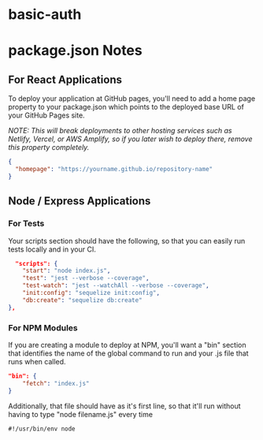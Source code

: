 # basic-auth

# package.json Notes

## For React Applications

To deploy your application at GitHub pages, you'll need to add a home page property to your package.json which points to the deployed base URL of your GitHub Pages site.

*NOTE: This will break deployments to other hosting services such as Netlify, Vercel, or AWS Amplify, so if you later wish to deploy there, remove this property completely.*

```json
{
  "homepage": "https://yourname.github.io/repository-name"
}
```

## Node / Express Applications

### For Tests

Your scripts section should have the following, so that you can easily run tests locally and in your CI.

```json
  "scripts": {
    "start": "node index.js",
    "test": "jest --verbose --coverage",
    "test-watch": "jest --watchAll --verbose --coverage",
    "init:config": "sequelize init:config",
    "db:create": "sequelize db:create"
},
```

### For NPM Modules

If you are creating a module to deploy at NPM, you'll want a "bin" section that identifies the name of the global command to run and your .js file that runs when called.

```json
"bin": {
    "fetch": "index.js"
}
```

Additionally, that file should have as it's first line, so that it'll run without having to type "node filename.js" every time

`#!/usr/bin/env node`
